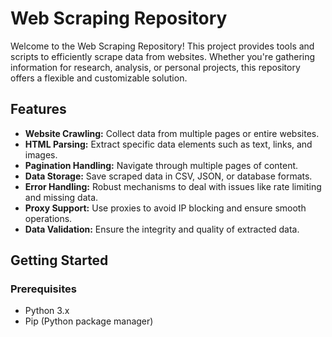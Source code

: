 # Web Scraping Repository

Welcome to the Web Scraping Repository! This project provides tools and scripts to efficiently scrape data from websites. Whether you're gathering information for research, analysis, or personal projects, this repository offers a flexible and customizable solution.

## Features

- **Website Crawling:** Collect data from multiple pages or entire websites.
- **HTML Parsing:** Extract specific data elements such as text, links, and images.
- **Pagination Handling:** Navigate through multiple pages of content.
- **Data Storage:** Save scraped data in CSV, JSON, or database formats.
- **Error Handling:** Robust mechanisms to deal with issues like rate limiting and missing data.
- **Proxy Support:** Use proxies to avoid IP blocking and ensure smooth operations.
- **Data Validation:** Ensure the integrity and quality of extracted data.

## Getting Started

### Prerequisites

- Python 3.x
- Pip (Python package manager)
